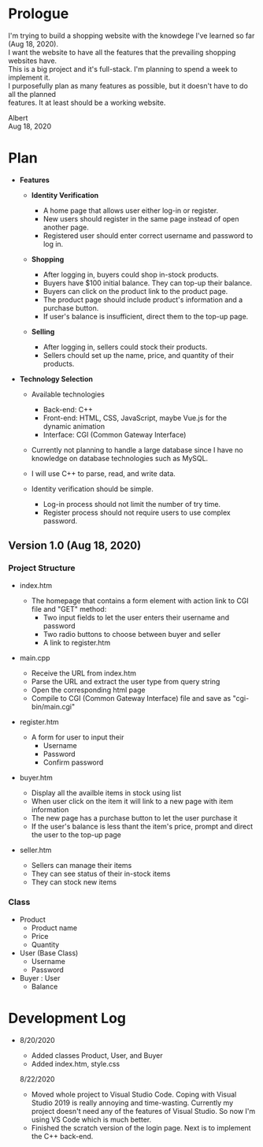 # Prologue

I'm trying to build a shopping website with the knowdege I've learned so far (Aug 18, 2020).<br>
I want the website to have all the features that the prevailing shopping websites have.<br>
This is a big project and it's full-stack. I'm planning to spend a week to implement it.<br>
I purposefully plan as many features as possible, but it doesn't have to do all the planned <br>
features. It at least should be a working website.<br>

Albert<br>
Aug 18, 2020

# Plan

- **Features**

  - **Identity Verification**
      - A home page that allows user either log-in or register.
      - New users should register in the same page instead of open another page.
      - Registered user should enter correct username and password to log in.

  - **Shopping**
      - After logging in, buyers could shop in-stock products.
      - Buyers have $100 initial balance. They can top-up their balance.
      - Buyers can click on the product link to the product page.
      - The product page should include product's information and a purchase button.
      - If user's balance is insufficient, direct them to the top-up page.

  - **Selling**
    - After logging in, sellers could stock their products.
    - Sellers chould set up the name, price, and quantity of their products.

- **Technology Selection**

  - Available technologies
    - Back-end: C++
    - Front-end: HTML, CSS, JavaScript, maybe Vue.js for the dynamic animation
    - Interface: CGI (Common Gateway Interface)

  - Currently not planning to handle a large database since I have no knowledge on database
    technologies such as MySQL.
  
  - I will use C++ to parse, read, and write data.

  - Identity verification should be simple.
    - Log-in process should not limit the number of try time.
    - Register process should not require users to use complex password.

## Version 1.0 (Aug 18, 2020)
### Project Structure

- index.htm
  - The homepage that contains a form element with action link to CGI file and "GET" method:
    - Two input fields to let the user enters their username and password
    - Two radio buttons to choose between buyer and seller
    - A link to register.htm

- main.cpp
  - Receive the URL from index.htm
  - Parse the URL and extract the user type from query string
  - Open the corresponding html page
  - Compile to CGI (Common Gateway Interface) file and save as "cgi-bin/main.cgi"

- register.htm
  - A form for user to input their 
    - Username
    - Password
    - Confirm password

- buyer.htm
  - Display all the availble items in stock using list
  - When user click on the item it will link to a new page with item information
  - The new page has a purchase button to let the user purchase it
  - If the user's balance is less thant the item's price, prompt and direct the user to the top-up page

- seller.htm
  - Sellers can manage their items
  - They can see status of their in-stock items
  - They can stock new items

### Class
- Product
  - Product name
  - Price
  - Quantity
- User (Base Class)
  - Username
  - Password
- Buyer : User
  - Balance

# Development Log

- 8/20/2020
  - Added classes Product, User, and Buyer
  - Added index.htm, style.css

  8/22/2020
  - Moved whole project to Visual Studio Code. Coping with Visual Studio 2019 is really annoying and time-wasting. Currently my project doesn't need any of the features of Visual Studio. So now I'm using VS Code which is much better.
  - Finished the scratch version of the login page. Next is to implement the C++ back-end.